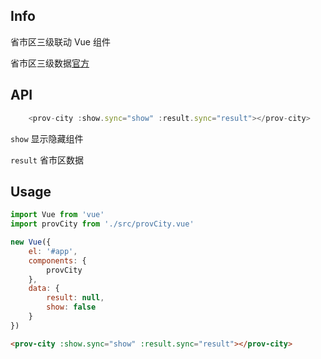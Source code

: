 ## Info

省市区三级联动 Vue 组件

省市区三级数据[官方](http://www.stats.gov.cn/tjsj/tjbz/xzqhdm/201504/t20150415_712722.html)

## API

```js
    <prov-city :show.sync="show" :result.sync="result"></prov-city>
```

```show``` 显示隐藏组件

```result```  省市区数据

## Usage

```js
import Vue from 'vue'
import provCity from './src/provCity.vue'

new Vue({
    el: '#app',
    components: {
        provCity
    },
    data: {
        result: null,
        show: false
    }
})
```

```html
<prov-city :show.sync="show" :result.sync="result"></prov-city>
```